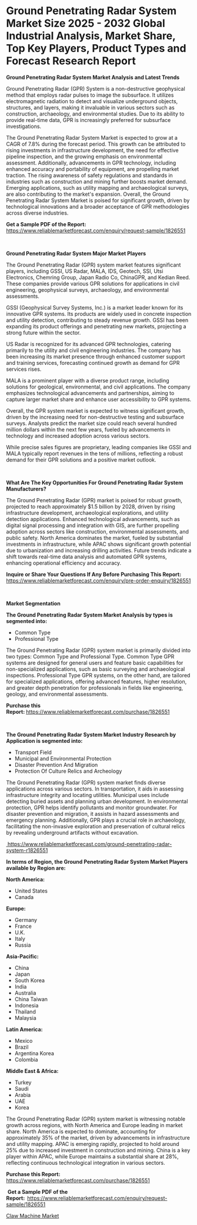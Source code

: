 <p><h1>Ground Penetrating Radar System Market Size 2025 - 2032 Global Industrial Analysis, Market Share, Top Key Players, Product Types and Forecast Research Report</h1></p><p><strong>Ground Penetrating Radar System Market Analysis and Latest Trends</strong></p>
<p><p>Ground Penetrating Radar (GPR) System is a non-destructive geophysical method that employs radar pulses to image the subsurface. It utilizes electromagnetic radiation to detect and visualize underground objects, structures, and layers, making it invaluable in various sectors such as construction, archaeology, and environmental studies. Due to its ability to provide real-time data, GPR is increasingly preferred for subsurface investigations.</p><p>The Ground Penetrating Radar System Market is expected to grow at a CAGR of 7.8% during the forecast period. This growth can be attributed to rising investments in infrastructure development, the need for effective pipeline inspection, and the growing emphasis on environmental assessment. Additionally, advancements in GPR technology, including enhanced accuracy and portability of equipment, are propelling market traction. The rising awareness of safety regulations and standards in industries such as construction and mining further boosts market demand. Emerging applications, such as utility mapping and archaeological surveys, are also contributing to the market's expansion. Overall, the Ground Penetrating Radar System Market is poised for significant growth, driven by technological innovations and a broader acceptance of GPR methodologies across diverse industries.</p></p>
<p><strong>Get a Sample PDF of the Report:&nbsp;</strong> <a href="https://www.reliablemarketforecast.com/enquiry/request-sample/1826551?utm_campaign=1170&utm_medium=2&utm_source=Github&utm_content=ia&utm_term=18022025&utm_id=ground-penetrating-radar-system">https://www.reliablemarketforecast.com/enquiry/request-sample/1826551</a></p>
<p>&nbsp;</p>
<p><strong>Ground Penetrating Radar System Major Market Players</strong></p>
<p><p>The Ground Penetrating Radar (GPR) system market features significant players, including GSSI, US Radar, MALA, IDS, Geotech, SSI, Utsi Electronics, Chemring Group, Japan Radio Co, ChinaGPR, and Kedian Reed. These companies provide various GPR solutions for applications in civil engineering, geophysical surveys, archaeology, and environmental assessments.</p><p>GSSI (Geophysical Survey Systems, Inc.) is a market leader known for its innovative GPR systems. Its products are widely used in concrete inspection and utility detection, contributing to steady revenue growth. GSSI has been expanding its product offerings and penetrating new markets, projecting a strong future within the sector.</p><p>US Radar is recognized for its advanced GPR technologies, catering primarily to the utility and civil engineering industries. The company has been increasing its market presence through enhanced customer support and training services, forecasting continued growth as demand for GPR services rises.</p><p>MALA is a prominent player with a diverse product range, including solutions for geological, environmental, and civil applications. The company emphasizes technological advancements and partnerships, aiming to capture larger market share and enhance user accessibility to GPR systems.</p><p>Overall, the GPR system market is expected to witness significant growth, driven by the increasing need for non-destructive testing and subsurface surveys. Analysts predict the market size could reach several hundred million dollars within the next few years, fueled by advancements in technology and increased adoption across various sectors.</p><p>While precise sales figures are proprietary, leading companies like GSSI and MALA typically report revenues in the tens of millions, reflecting a robust demand for their GPR solutions and a positive market outlook.</p></p>
<p>&nbsp;</p>
<p><strong>What Are The Key Opportunities For Ground Penetrating Radar System Manufacturers?</strong></p>
<p><p>The Ground Penetrating Radar (GPR) market is poised for robust growth, projected to reach approximately $1.5 billion by 2028, driven by rising infrastructure development, archaeological explorations, and utility detection applications. Enhanced technological advancements, such as digital signal processing and integration with GIS, are further propelling adoption across sectors like construction, environmental assessments, and public safety. North America dominates the market, fueled by substantial investments in infrastructure, while APAC shows significant growth potential due to urbanization and increasing drilling activities. Future trends indicate a shift towards real-time data analysis and automated GPR systems, enhancing operational efficiency and accuracy.</p></p>
<p><strong>Inquire or Share Your Questions If Any Before Purchasing This Report:</strong> <a href="https://www.reliablemarketforecast.com/enquiry/pre-order-enquiry/1826551?utm_campaign=1170&utm_medium=2&utm_source=Github&utm_content=ia&utm_term=18022025&utm_id=ground-penetrating-radar-system">https://www.reliablemarketforecast.com/enquiry/pre-order-enquiry/1826551</a></p>
<p>&nbsp;</p>
<p><strong>Market Segmentation</strong></p>
<p><strong>The Ground Penetrating Radar System Market Analysis by types is segmented into:</strong></p>
<p><ul><li>Common Type</li><li>Professional Type</li></ul></p>
<p><p>The Ground Penetrating Radar (GPR) system market is primarily divided into two types: Common Type and Professional Type. Common Type GPR systems are designed for general users and feature basic capabilities for non-specialized applications, such as basic surveying and archaeological inspections. Professional Type GPR systems, on the other hand, are tailored for specialized applications, offering advanced features, higher resolution, and greater depth penetration for professionals in fields like engineering, geology, and environmental assessments.</p></p>
<p><strong>Purchase this Report:&nbsp;</strong><a href="https://www.reliablemarketforecast.com/purchase/1826551?utm_campaign=1170&utm_medium=2&utm_source=Github&utm_content=ia&utm_term=18022025&utm_id=ground-penetrating-radar-system">https://www.reliablemarketforecast.com/purchase/1826551</a></p>
<p>&nbsp;</p>
<p><strong>The Ground Penetrating Radar System Market Industry Research by Application is segmented into:</strong></p>
<p><ul><li>Transport Field</li><li>Municipal and Environmental Protection</li><li>Disaster Prevention And Migration</li><li>Protection Of Culture Relics and Archeology</li></ul></p>
<p><p>The Ground Penetrating Radar (GPR) system market finds diverse applications across various sectors. In transportation, it aids in assessing infrastructure integrity and locating utilities. Municipal uses include detecting buried assets and planning urban development. In environmental protection, GPR helps identify pollutants and monitor groundwater. For disaster prevention and migration, it assists in hazard assessments and emergency planning. Additionally, GPR plays a crucial role in archaeology, facilitating the non-invasive exploration and preservation of cultural relics by revealing underground artifacts without excavation.</p></p>
<p><a href="https://www.reliablemarketforecast.com/ground-penetrating-radar-system-r1826551?utm_campaign=1170&utm_medium=2&utm_source=Github&utm_content=ia&utm_term=18022025&utm_id=ground-penetrating-radar-system">&nbsp;https://www.reliablemarketforecast.com/ground-penetrating-radar-system-r1826551</a></p>
<p><strong>In terms of Region, the Ground Penetrating Radar System Market Players available by Region are:</strong></p>
<p>
    <p> <strong> North America: </strong>
        <ul>
            <li>United States</li>
            <li>Canada</li>
        </ul>
        </p> 
    <p> <strong> Europe: </strong>
        <ul>
            <li>Germany</li>
            <li>France</li>
            <li>U.K.</li>
            <li>Italy</li>
            <li>Russia</li>
        </ul>
        </p> 
    <p> <strong> Asia-Pacific: </strong>
        <ul>
            <li>China</li>
            <li>Japan</li>
            <li>South Korea</li>
            <li>India</li>
            <li>Australia</li>
            <li>China Taiwan</li>
            <li>Indonesia</li>
            <li>Thailand</li>
            <li>Malaysia</li>
        </ul>
        </p> 
    <p> <strong> Latin America: </strong>
        <ul>
            <li>Mexico</li>
            <li>Brazil</li>
            <li>Argentina Korea</li>
            <li>Colombia</li>
        </ul>
        </p> 
    <p> <strong> Middle East & Africa: </strong>
        <ul>
            <li>Turkey</li>
            <li>Saudi</li>
            <li>Arabia</li>
            <li>UAE</li>
            <li>Korea</li>
        </ul>
    </p>
    </p>
<p><p>The Ground Penetrating Radar (GPR) system market is witnessing notable growth across regions, with North America and Europe leading in market share. North America is expected to dominate, accounting for approximately 35% of the market, driven by advancements in infrastructure and utility mapping. APAC is emerging rapidly, projected to hold around 25% due to increased investment in construction and mining. China is a key player within APAC, while Europe maintains a substantial share at 28%, reflecting continuous technological integration in various sectors.</p></p>
<p><strong>Purchase this Report: </strong><a href="https://www.reliablemarketforecast.com/purchase/1826551?utm_campaign=1170&utm_medium=2&utm_source=Github&utm_content=ia&utm_term=18022025&utm_id=ground-penetrating-radar-system">https://www.reliablemarketforecast.com/purchase/1826551</a></p>
<p>&nbsp;<strong>Get a Sample PDF of the Report:&nbsp;&nbsp;</strong><a href="https://www.reliablemarketforecast.com/enquiry/request-sample/1826551?utm_campaign=1170&utm_medium=2&utm_source=Github&utm_content=ia&utm_term=18022025&utm_id=ground-penetrating-radar-system">https://www.reliablemarketforecast.com/enquiry/request-sample/1826551</a></p>
<p><strong></strong></p>
<p><p><a href="https://github.com/sofayahoo2023/Market-Research-Report-List-7/blob/main/claw-machine-market.md?utm_campaign=1170&utm_medium=2&utm_source=Github&utm_content=ia&utm_term=18022025&utm_id=ground-penetrating-radar-system">Claw Machine Market</a></p></p>